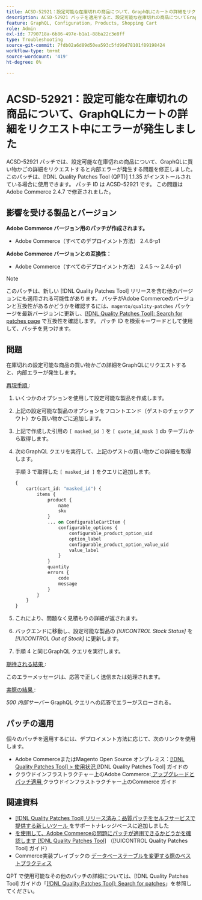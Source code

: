 ```yaml
---
title: ACSD-52921：設定可能な在庫切れの商品について、GraphQLにカートの詳細をリクエスト中にエラーが発生しました
description: ACSD-52921 パッチを適用すると、設定可能な在庫切れの商品についてGraphQLに買い物かごの詳細をリクエストしたときに内部エラーが発生するAdobe Commerceの問題を修正できます。
feature: GraphQL, Configuration, Products, Shopping Cart
role: Admin
exl-id: 7790718a-6b86-497e-b1a1-88ba22c3e8ff
type: Troubleshooting
source-git-commit: 7fdb02a6d89d50ea593c5fd99d78101f89198424
workflow-type: tm+mt
source-wordcount: '419'
ht-degree: 0%

---
```


# ACSD-52921：設定可能な在庫切れの商品について、GraphQLにカートの詳細をリクエスト中にエラーが発生しました

ACSD-52921 パッチでは、設定可能な在庫切れの商品について、GraphQLに買い物かごの詳細をリクエストすると内部エラーが発生する問題を修正しました。 このパッチは、[!DNL Quality Patches Tool (QPT)] 1.1.35 がインストールされている場合に使用できます。 パッチ ID は ACSD-52921 です。 この問題はAdobe Commerce 2.4.7 で修正されました。

## 影響を受ける製品とバージョン

**Adobe Commerce バージョン用のパッチが作成されます。**

* Adobe Commerce（すべてのデプロイメント方法） 2.4.6-p1

**Adobe Commerce バージョンとの互換性：**

* Adobe Commerce（すべてのデプロイメント方法） 2.4.5 ～ 2.4.6-p1

>[!NOTE]
>
>このパッチは、新しい [!DNL Quality Patches Tool] リリースを含む他のバージョンにも適用される可能性があります。 パッチがAdobe Commerceのバージョンと互換性があるかどうかを確認するには、`magento/quality-patches` パッケージを最新バージョンに更新し、[[!DNL Quality Patches Tool]: Search for patches page](https://experienceleague.adobe.com/tools/commerce-quality-patches/index.html) で互換性を確認します。 パッチ ID を検索キーワードとして使用して、パッチを見つけます。

## 問題

在庫切れの設定可能な商品の買い物かごの詳細をGraphQLにリクエストすると、内部エラーが発生します。

<u> 再現手順 </u>:

1. いくつかのオプションを使用して設定可能な製品を作成します。
1. 上記の設定可能な製品のオプションをフロントエンド（ゲストのチェックアウト）から買い物かごに追加します。
1. 上記で作成した引用の `[ masked_id ]` を `[ quote_id_mask ]` db テーブルから取得します。
1. 次のGraphQL クエリを実行して、上記のゲストの買い物かごの詳細を取得します。

   手順 3 で取得した `[ masked_id ]` をクエリに追加します。

   ```GraphQL
   {
       cart(cart_id: "masked_id") {
           items {
               product {
                   name
                   sku
               }
               ... on ConfigurableCartItem {
                   configurable_options {
                       configurable_product_option_uid
                       option_label
                       configurable_product_option_value_uid
                       value_label
                   }
               }
               quantity
               errors {
                   code
                   message
               }
           }
       }
   }   
   ```

1. これにより、問題なく見積もりの詳細が返されます。
1. バックエンドに移動し、設定可能な製品の *[!UICONTROL Stock Status]* を *[!UICONTROL Out of Stock]* に更新します。
1. 手順 4 と同じGraphQL クエリを実行します。

<u> 期待される結果 </u>:

このエラーメッセージは、応答で正しく送信または処理されます。

<u> 実際の結果 </u>:

*500 内部サーバー* GraphQL クエリへの応答でエラーがスローされる。

## パッチの適用

個々のパッチを適用するには、デプロイメント方法に応じて、次のリンクを使用します。

* Adobe CommerceまたはMagento Open Source オンプレミス：[[!DNL Quality Patches Tool] > 使用状況 ](/help/tools/quality-patches-tool/usage.md)[!DNL Quality Patches Tool] ガイドの
* クラウドインフラストラクチャー上のAdobe Commerce:[ アップグレードとパッチ適用 ](https://experienceleague.adobe.com/docs/commerce-cloud-service/user-guide/develop/upgrade/apply-patches.html) クラウドインフラストラクチャー上のCommerce ガイド

## 関連資料

* [[!DNL Quality Patches Tool]  リリース済み：品質パッチをセルフサービスで提供する新しいツール ](https://experienceleague.adobe.com/en/docs/commerce-operations/tools/quality-patches-tool/quality-patches-tool-to-self-serve-quality-patches) をサポートナレッジベースに追加しました
* [ を使用して、Adobe Commerceの問題にパッチが適用できるかどうかを確認します  [!DNL Quality Patches Tool]](/help/tools/quality-patches-tool/patches-available-in-qpt/check-patch-for-magento-issue-with-magento-quality-patches.md) （[!UICONTROL Quality Patches Tool] ガイド）
* Commerce実装プレイブックの [ データベーステーブルを変更する際のベストプラクティス ](https://experienceleague.adobe.com/en/docs/commerce-operations/implementation-playbook/best-practices/development/modifying-core-and-third-party-tables#why-adobe-recommends-avoiding-modifications)

QPT で使用可能なその他のパッチの詳細については、[!DNL Quality Patches Tool] ガイドの「[[!DNL Quality Patches Tool]: Search for patches](https://experienceleague.adobe.com/tools/commerce-quality-patches/index.html)」を参照してください。
